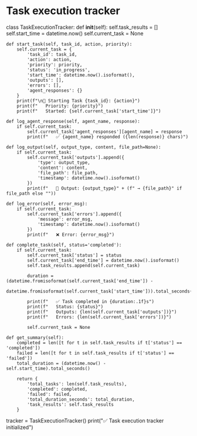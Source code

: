 # Task execution tracker
class TaskExecutionTracker:
    def __init__(self):
        self.task_results = []
        self.start_time = datetime.now()
        self.current_task = None

    def start_task(self, task_id, action, priority):
        self.current_task = {
            'task_id': task_id,
            'action': action,
            'priority': priority,
            'status': 'in_progress',
            'start_time': datetime.now().isoformat(),
            'outputs': [],
            'errors': [],
            'agent_responses': {}
        }
        print(f"\n🚀 Starting Task {task_id}: {action}")
        print(f"   Priority: {priority}")
        print(f"   Started: {self.current_task['start_time']}")

    def log_agent_response(self, agent_name, response):
        if self.current_task:
            self.current_task['agent_responses'][agent_name] = response
            print(f"   ✅ {agent_name} responded ({len(response)} chars)")

    def log_output(self, output_type, content, file_path=None):
        if self.current_task:
            self.current_task['outputs'].append({
                'type': output_type,
                'content': content,
                'file_path': file_path,
                'timestamp': datetime.now().isoformat()
            })
            print(f"   📄 Output: {output_type}" + (f" → {file_path}" if file_path else ""))

    def log_error(self, error_msg):
        if self.current_task:
            self.current_task['errors'].append({
                'message': error_msg,
                'timestamp': datetime.now().isoformat()
            })
            print(f"   ❌ Error: {error_msg}")

    def complete_task(self, status='completed'):
        if self.current_task:
            self.current_task['status'] = status
            self.current_task['end_time'] = datetime.now().isoformat()
            self.task_results.append(self.current_task)

            duration = (datetime.fromisoformat(self.current_task['end_time']) -
                       datetime.fromisoformat(self.current_task['start_time'])).total_seconds()

            print(f"   ✅ Task completed in {duration:.1f}s")
            print(f"   Status: {status}")
            print(f"   Outputs: {len(self.current_task['outputs'])}")
            print(f"   Errors: {len(self.current_task['errors'])}")

            self.current_task = None

    def get_summary(self):
        completed = len([t for t in self.task_results if t['status'] == 'completed'])
        failed = len([t for t in self.task_results if t['status'] == 'failed'])
        total_duration = (datetime.now() - self.start_time).total_seconds()

        return {
            'total_tasks': len(self.task_results),
            'completed': completed,
            'failed': failed,
            'total_duration_seconds': total_duration,
            'task_results': self.task_results
        }

tracker = TaskExecutionTracker()
print("✅ Task execution tracker initialized")